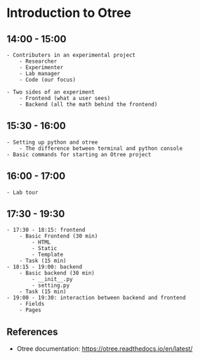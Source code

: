 # Introduction to Otree

## 14:00 - 15:00
    - Contributers in an experimental project
        - Researcher
        - Experimenter 
        - Lab manager 
        - Code (our focus)

    - Two sides of an experiment 
        - Frontend (what a user sees)
        - Backend (all the math behind the frontend)


## 15:30 - 16:00
    - Setting up python and otree
        - The difference between terminal and python console
    - Basic commands for starting an Otree project 


## 16:00 - 17:00 
    - Lab tour 

## 17:30 - 19:30
    - 17:30 - 18:15: frontend
        - Basic Frontend (30 min)
            - HTML 
            - Static
            - Template 
        - Task (15 min)
    - 18:15 - 19:00: backend 
        - Basic backend (30 min)
            - __init__.py
            - setting.py 
        - Task (15 min)
    - 19:00 - 19:30: interaction between backend and frontend
        - Fields 
        - Pages 


## References 
- Otree documentation: https://otree.readthedocs.io/en/latest/

